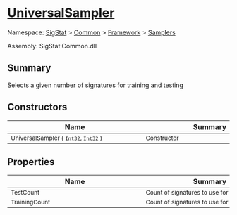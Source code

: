 # [UniversalSampler](./UniversalSampler.md)

Namespace: [SigStat]() > [Common](./../../README.md) > [Framework]() > [Samplers](./README.md)

Assembly: SigStat.Common.dll

## Summary
Selects a given number of signatures for training and testing

## Constructors

| Name | Summary | 
| --- | --- | 
| <div style="width:290px"><sub>UniversalSampler ( [`Int32`](https://docs.microsoft.com/en-us/dotnet/api/System.Int32), [`Int32`](https://docs.microsoft.com/en-us/dotnet/api/System.Int32) )</sub></div>| <div style="width:290px"><sub>Constructor</sub></div>| <br>


## Properties

| Name | Summary | 
| --- | --- | 
| <div style="width:290px"><sub>TestCount</sub></div>| <div style="width:290px"><sub>Count of signatures to use for testing</sub></div>| <br>
| <div style="width:290px"><sub>TrainingCount</sub></div>| <div style="width:290px"><sub>Count of signatures to use for training</sub></div>| <br>


